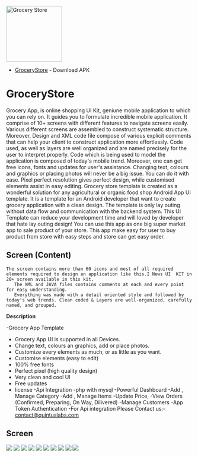 <a href="https://github.com/quintuslabs/GroceryStore"><img src="screen/logo.png" height="150px" width="150px" title="Grocery" alt="Grocery Store"></a>

* [GroceryStore](https://github.com/quintuslabs/GroceryStore/blob/master/GroceryStore1.0.apk) - Download APK


# GroceryStore
Grocery App, is online shopping UI Kit, geniune mobile application to which you can rely on. It guides you to formulate incredible mobile application. It comprise of 10+ screens with different features to navigate screens easily.
Various different screens are assembled to  construct systematic structure. Moreover, Design and XML code file compose of various explicit comments that can help your client to construct application more effortlessly.
Code used, as well as layers are well organized and are named precisely for the user to interpret properly. Code which is being used to model the application is composed of today's mobile trend. Moreover, one can get free icons, fonts and updates for user's assistance. Changing text, colours and graphics or placing photos will never be a big issue. You can do it with ease. Pixel perfect resolution gives perfect design, while customised elements assist in easy editing.
Grocery store template is created as a wonderful solution for any agricultural or organic food shop Android App UI template. It is a template for an Android developer that want to create grocery application with a clean design. The template is only lay outing without data flow and communication with the backend system. This UI Template can reduce your development time and will loved by developer that hate lay outing design!  You can use this app as one big super market app to sale product of your store. This app make easy for user to buy product from store with easy steps and store can get easy order.





## Screen (Content)
```
The screen contains more than 60 icons and most of all required elements required to design an application like this.I News UI  KIT in 20+ screen available in this kit.
   The XML and JAVA files contains comments at each and every point for easy understanding.
   Everything was made with a detail oriented style and followed by today's web trends. Clean coded & Layers are well-organized, carefully named, and grouped.

```

**Description**

-Grocery App Template
- Grocery App UI is supported in all Devices.
- Change text, colours an graphics, add or place photos.
- Customize every elements as much, or as little as you want.
- Customise elements (easy to edit)
- 100% free fonts
- Perfect pixel (high quality design)
- Very clean and cool UI
- Free updates
- license
-Api Integration
-php with mysql
-Powerful Dashboard
-Add , Manage Category
-Add , Manage Items
-Update Price,
-View Orders (Confirmed, Preparing, On Way, Dilivered)
-Manage Customers
-App Token Authentication
-For Api integration Please Contact us:- contact@quintuslabs.com


## Screen 

<img src="screen/screen1.png">

<img src="screen/screen2.png">

<img src="screen/screen3.png">

<img src="screen/screen4.png">

<img src="screen/screen5.png">

<img src="screen/screen6.png">

<img src="screen/1.png">

<img src="screen/2.png">

<img src="screen/3.png">

<img src="screen/4.png">

